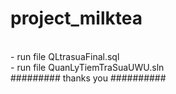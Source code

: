 # project_milktea
</br>
- run file QLtrasuaFinal.sql
</br>
- run file QuanLyTiemTraSuaUWU.sln
</br>
######### thanks you ##########

